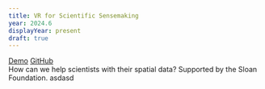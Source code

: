 ```yaml
---
title: VR for Scientific Sensemaking
year: 2024.6
displayYear: present
draft: true
---
```


<div class="links">
<a class="button" href="https://smrghsh.github.io/chem/">Demo</a>
<a class="button" href="https://github.com/smrghsh/chem">GitHub</a>
</div>
How can we help scientists with their spatial data?
Supported by the Sloan Foundation.
<!--more--> 
asdasd